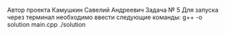 Автор проекта Камушкин Савелий Андреевич
Задача № 5
Для запуска через терминал необходимо ввести следующие команды:
g++ -o solution main.cpp
./solution
